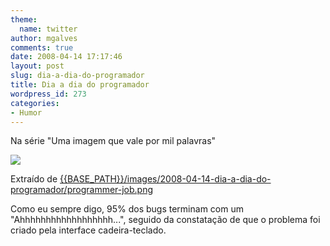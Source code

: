```yaml
---
theme:
  name: twitter
author: mgalves
comments: true
date: 2008-04-14 17:17:46
layout: post
slug: dia-a-dia-do-programador
title: Dia a dia do programador
wordpress_id: 273
categories:
- Humor
---
```


Na série "Uma imagem que vale por mil palavras"

![]({{BASE_PATH}}/images/2008-04-14-dia-a-dia-do-programador/programmer-job.png)

Extraído de [{{BASE_PATH}}/images/2008-04-14-dia-a-dia-do-programador/programmer-job.png]({{BASE_PATH}}/images/2008-04-14-dia-a-dia-do-programador/programmer-job.png)

Como eu sempre digo, 95% dos bugs terminam com um "Ahhhhhhhhhhhhhhhhhh...", seguido da constatação de que o problema foi criado pela interface cadeira-teclado.
